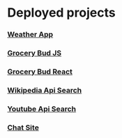 # Deployed projects

### [Weather App](https://weather-app-five-gold-72.vercel.app/)
### [Grocery Bud JS](https://grocery-bud-tan.vercel.app/)
### [Grocery Bud React](https://grocery-bud-react-neon.vercel.app/)
### [Wikipedia Api Search](https://wikipedia-api-react.vercel.app/)
### [Youtube Api Search](https://videos-sage-sigma.vercel.app/)
### [Chat Site](https://burdzy-chat.vercel.app/)
